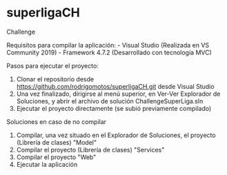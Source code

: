 # superligaCH
Challenge

Requisitos para compilar la aplicación:
    - Visual Studio (Realizada en VS Community 2019)
    - Framework 4.7.2 (Desarrollado con tecnología MVC)

Pasos para ejecutar el proyecto:
  1) Clonar el repositorio desde https://github.com/rodrigomotos/superligaCH.git desde Visual Studio
  2) Una vez finalizado, dirigirse al menú superior, en Ver-Ver Explorador de Soluciones, y abrir el archivo de solución ChallengeSuperLiga.sln
  3) Ejecutar el proyecto directamente (se subió previamente compilado)
  
Soluciones en caso de no compilar
  1) Compilar, una vez situado en el Explorador de Soluciones, el proyecto (Librería de clases) "Model"
  2) Compilar el proyecto (Librería de clases) "Services"
  3) Compilar el proyecto "Web"
  4) Ejecutar la aplicación

